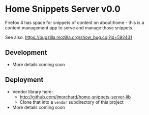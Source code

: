 # Home Snippets Server v0.0

Firefox 4 has space for snippets of content on about:home - this is a content
management app to serve and manage those snippets.

See also: <https://bugzilla.mozilla.org/show_bug.cgi?id=592431>

## Development

* More details coming soon

## Deployment

* Vendor library here:
    * http://github.com/lmorchard/home-snippets-server-lib
    * Clone that into a `vendor` subdirectory of this project
* More details coming soon
